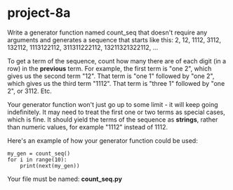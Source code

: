 # project-8a

Write a generator function named count_seq that doesn't require any arguments and generates a sequence that starts like this: 2, 12, 1112, 3112, 132112, 1113122112, 311311222112, 13211321322112, ...

To get a term of the sequence, count how many there are of each digit (in a row) in the **previous** term.  For example, the first term is "one 2", which gives us the second term "12".  That term is "one 1" followed by "one 2", which gives us the third term "1112".  That term is "three 1" followed by "one 2", or 3112.  Etc.

Your generator function won't just go up to some limit - it will keep going indefinitely. It may need to treat the first one or two terms as special cases, which is fine.  It should yield the terms of the sequence as **strings**, rather than numeric values, for example "1112" instead of 1112.

Here's an example of how your generator function could be used:
```
my_gen = count_seq()
for i in range(10):
    print(next(my_gen))
```

Your file must be named: **count_seq.py**
